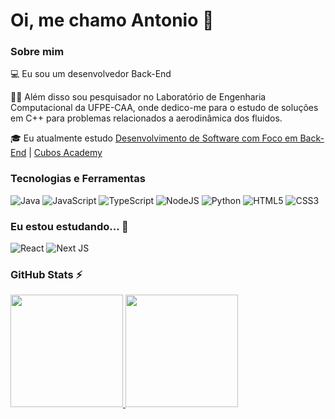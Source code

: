 # Oi, me chamo Antonio 👋

### Sobre mim

💻 Eu sou um desenvolvedor Back-End 

👨‍🔬 Além disso sou pesquisador no Laboratório de Engenharia Computacional da UFPE-CAA, onde dedico-me para o estudo de soluções em C++ para problemas relacionados a aerodinâmica dos fluidos.


<!-- Isso é um comentário, não irá aparecer no seu perfil
(Abaixo você seleciona o curso que você está fazendo no momento) -->

🎓 Eu atualmente estudo [Desenvolvimento de Software com Foco em Back-End](https://cubos.academy/cursos/desenvolvimento-de-software-v2) | [Cubos Academy](https://cubos.academy/) 

### Tecnologias e Ferramentas

<!-- (Aqui você pode adicionar tecnologias que aprendeu no curso, já listamos algumas delas, e outras que já domina)) -->


![Java](https://img.shields.io/badge/Java-ED8B00?style=for-the-badge&logo=openjdk&logoColor=white)
![JavaScript](https://img.shields.io/badge/javascript-%23323330.svg?style=for-the-badge&logo=javascript&logoColor=%23F7DF1E)
![TypeScript](https://img.shields.io/badge/typescript-%231572B6.svg?style=for-the-badge&logo=typescript&logoColor=white)
![NodeJS](https://img.shields.io/badge/node.js-6DA55F?style=for-the-badge&logo=node.js&logoColor=white)
![Python](https://img.shields.io/badge/python-%231572B6.svg?style=for-the-badge&logo=python&logoColor=white)
![HTML5](https://img.shields.io/badge/html5-%23E34F26.svg?style=for-the-badge&logo=html5&logoColor=white)
![CSS3](https://img.shields.io/badge/css3-%231572B6.svg?style=for-the-badge&logo=css3&logoColor=white)

<!-- (Já colocar tecnologias do On Demand que aprende no curso)) -->

### Eu estou estudando... 🧩
<!-- (Aqui você pode adicionar tecnologias que está estudando, inclusive para aumentar essa lista você listamos algumas das tecnologias ensinadas na nossa [Assinatura On Demand](https://cubos.academy/cubosondemand)) -->

![React](https://img.shields.io/badge/react-%2320232a.svg?style=for-the-badge&logo=react&logoColor=%2361DAFB)
![Next JS](https://img.shields.io/badge/Next-black?style=for-the-badge&logo=next.js&logoColor=white)

<!-- (Você pode adicionar novas tecnologias insira ![Nome da Tecnologia](https://img.shields.io/badge/-[Nome da tecnologia]-[Cor do fundo]?style=flat-square&logo=[Nome da tecnologia])) -->

<!--
Substitua o usuário Bruskym pelo seu usuário no GitHub.
-->

### GitHub Stats ⚡
<div>
<a href="https://github.com/Bruskym">
<img height="180em" src="https://github-readme-stats.vercel.app/api/top-langs/?username=Bruskym&layout=compact&langs_count=7&theme=dracula"/>
<img height="180em" src="https://github-readme-stats.vercel.app/api?username=Bruskym&show_icons=true&theme=dracula&include_all_commits=true&count_private=true"/>
</div>

<!--
**academy-readme-template** is a ✨ _special_ ✨ repository because its `README.md` (this file) appears on your GitHub profile.
-->
